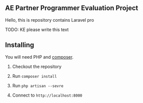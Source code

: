 ## AE Partner Programmer Evaluation Project

Hello, this is repository contains Laravel pro

TODO: KE please write this text

## Installing

You will need PHP and [composer](https://getcomposer.org).

1. Checkout the repository

2. Run `composer install`

3. Run `php artisan --sevre`

4. Connect to `http://localhost:8000`
